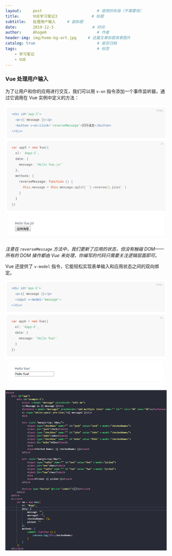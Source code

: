 ```yaml
---
layout:     post                        # 使用的布局（不需要改）
title:      VUE学习笔记3               # 标题
subtitle:   处理用户输入     # 副标题
date:       2019-12-3                 # 时间
author:     AhogeK                      # 作者
header-img: img/home-bg-art.jpg     # 这篇文章标题背景图片
catalog: true                           # 是否归档
tags:                                   # 标签
    - 学习笔记
    - VUE
---
```

### Vue 处理用户输入

为了让用户和你的应用进行交互，我们可以用 ``v-on`` 指令添加一个事件监听器，通过它调用在 Vue 实例中定义的方法：

![v-on](/img/微信截图_20191203170650.png)

*注意在 ``reverseMessage`` 方法中，我们更新了应用的状态，但没有触碰 DOM——所有的 DOM 操作都由 Vue 来处理，你编写的代码只需要关注逻辑层面即可。*

Vue 还提供了 ``v-model`` 指令，它能轻松实现表单输入和应用状态之间的双向绑定。

![v-model](/img/微信截图_20191203170927.png)

![v-model2](/img/微信截图_20191203171017.png)